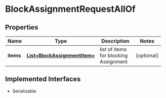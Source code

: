 

# BlockAssignmentRequestAllOf


## Properties

| Name | Type | Description | Notes |
|------------ | ------------- | ------------- | -------------|
|**items** | [**List&lt;BlockAssignmentItem&gt;**](BlockAssignmentItem.md) | list of items for blocking Assignment |  [optional] |


## Implemented Interfaces

* Serializable


